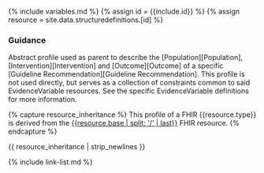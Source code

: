 {% include variables.md %}
{% assign id = {{include.id}} %}
{% assign resource = site.data.structuredefinitions.[id] %}

### Guidance

Abstract profile used as parent to describe the [Population][Population], [Intervention][Intervention] and [Outcome][Outcome] of a specific [Guideline Recommendation][Guideline Recommendation]. This profile is not used directly, but serves as a collection of constraints common to said EvidenceVariable resources. See the specific EvidenceVariable definitions for more information.


{% capture resource_inheritance %}
This profile of a FHIR {{resource.type}} is derived from the [{{resource.base | split: '/' | last}}]({{resource.base}}) FHIR resource.
{% endcapture %}

{{ resource_inheritance | strip_newlines }}

{% include link-list.md %}
